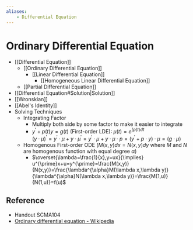 ```yaml
---
aliases:
    - Differential Equation
---
```


# Ordinary Differential Equation

- [[Differential Equation]]
    - [[Ordinary Differential Equation]]
        - [[Linear Differential Equation]]
            - [[Homogeneous Linear Differential Equation]]
    - [[Partial Differential Equation]]
- [[Differential Equation#Solution|Solution]]
- [[Wronskian]]
- [[Abel's Identity]]
- Solving Techniques
    - Integrating Factor
        - Multiply both side by some factor to make it easier to integrate
        - $y^{\prime}+p(t)y=g(t)$ (First-order LDE): $\mu(t)=e^{\int p(t) dt}$  
                 $(y\cdot\mu)^{\prime}=y^{\prime}\cdot\mu+y\cdot\mu^{\prime}=y^{\prime}\cdot\mu+y\cdot\mu\cdot p=(y^{\prime}+p\cdot y)\cdot \mu=(g\cdot\mu)$
    - Homogenous First-order ODE ($M(x,y)dx=N(x,y)dy$ where $M$ and $N$ are homogenous function with equal degree $\alpha$)
        - $\overset{\lambda=\frac{1}{x},y=ux}{\implies} u^{\prime}x+u=y^{\prime}=\frac{M(x,y)}{N(x,y)}=\frac{\lambda^{\alpha}M(\lambda x,\lambda y)}{\lambda^{\alpha}N(\lambda x,\lambda y)}=\frac{M(1,u)}{N(1,u)}=f(u)$

## Reference

- Handout SCMA104
- [Ordinary differential equation - Wikipedia](https://en.wikipedia.org/wiki/Ordinary_differential_equation#Summary_of_exact_solutions)
